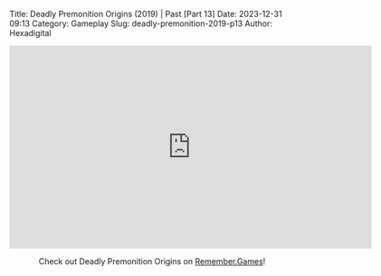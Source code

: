 Title: Deadly Premonition Origins (2019) | Past [Part 13]
Date: 2023-12-31 09:13
Category: Gameplay
Slug: deadly-premonition-2019-p13
Author: Hexadigital

<center><iframe src="https://www.youtube.com/embed/mUT2b4M5p4Y?feature=oembed" allow="accelerometer; autoplay; encrypted-media; gyroscope; picture-in-picture" width="640" height="360" frameborder="0"></iframe>

Check out Deadly Premonition Origins on [Remember.Games](https://remember.games/game/3549/deadly-premonition-origins/)!</center>